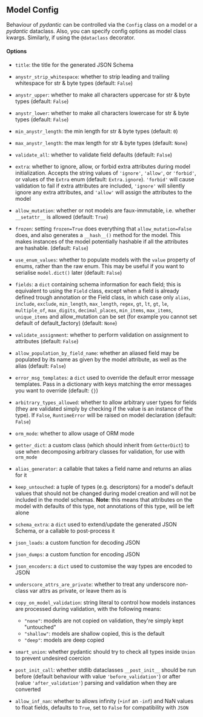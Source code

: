 ## Model Config

Behaviour of _pydantic_ can be controlled via the `Config` class on a model or a _pydantic_ dataclass. Also, you can specify config options as model class kwargs. Similarly, if using the `@dataclass` decorator.


#### Options

* `title`: the title for the generated JSON Schema

* `anystr_strip_whitespace`: whether to strip leading and trailing whitespace for str & byte types (default: `False`)

* `anystr_upper`: whether to make all characters uppercase for str & byte types (default: `False`)

* `anystr_lower`: whether to make all characters lowercase for str & byte types (default: `False`)

* `min_anystr_length`: the min length for str & byte types (default: `0`)

* `max_anystr_length`: the max length for str & byte types (default: `None`)

* `validate_all`: whether to validate field defaults (default: `False`)

* `extra`: whether to ignore, allow, or forbid extra attributes during model initialization. Accepts the string values of `'ignore'`, `'allow'`, or `'forbid'`, or values of the `Extra` enum (default: `Extra.ignore`). `'forbid'` will cause validation to fail if extra attributes are included, `'ignore'` will silently ignore any extra attributes, and `'allow'` will assign the attributes to the model

* `allow_mutation`: whether or not models are faux-immutable, i.e. whether `__setattr__` is allowed (default: `True`)

* `frozen`: setting `frozen=True` does everything that `allow_mutation=False` does, and also generates a `__hash__()` method for the model. This makes instances of the model potentially hashable if all the attributes are hashable. (default: `False`)

* `use_enum_values`: whether to populate models with the `value` property of enums, rather than the raw enum. This may be useful if you want to serialise `model.dict()` later (default: `False`)

* `fields`: a `dict` containing schema information for each field; this is equivalent to using the `Field` class, except when a field is already defined trough annotation or the Field class, in which case only `alias`, `include`, `exclude`, `min_length`, `max_length`, `regex`, `gt`, `lt`, `gt`, `le`, `multiple_of`, `max_digits`, `decimal_places`, `min_items`, `max_items`, `unique_items` and allow_mutation can be set (for example you cannot set default of default_factory) (default: `None`)

* `validate_assignment`: whether to perform validation on assignment to attributes (default: `False`)

* `allow_population_by_field_name`: whether an aliased field may be populated by its name as given by the model attribute, as well as the alias (default: `False`)

* `error_msg_templates`: a `dict` used to override the default error message templates. Pass in a dictionary with keys matching the error messages you want to override (default: `{}`)

* `arbitrary_types_allowed`: whether to allow arbitrary user types for fields (they are validated simply by checking if the value is an instance of the type). If `False`, `RuntimeError` will be raised on model declaration (default: `False`)

* `orm_mode`: whether to allow usage of ORM mode

* `getter_dict`: a custom class (which should inherit from `GetterDict`) to use when decomposing arbitrary classes for validation, for use with `orm_mode`

* `alias_generator`: a callable that takes a field name and returns an alias for it

* `keep_untouched`: a tuple of types (e.g. descriptors) for a model's default values that should not be changed during model creation and will not be included in the model schemas. __Note__: this means that attributes on the model with defaults of this type, not annotations of this type, will be left alone

* `schema_extra`: a `dict` used to extend/update the generated JSON Schema, or a callable to post-process it

* `json_loads`: a custom function for decoding JSON

* `json_dumps`: a custom function for encoding JSON

* `json_encoders`: a `dict` used to customise the way types are encoded to JSON

* `underscore_attrs_are_private`: whether to treat any underscore non-class var attrs as private, or leave them as is

* `copy_on_model_validation`: string literal to control how models instances are processed during validation, with the following means:

    * `"none"`: models are not copied on validation, they're simply kept "untouched"
    * `"shallow"`: models are shallow copied, this is the default
    * `"deep"`: models are deep copied

* `smart_union`: whether pydantic should try to check all types inside `Union` to prevent undesired coercion

* `post_init_call`: whether stdlib dataclasses `__post_init__` should be run before (default behaviour with value `'before_validation'`) or after (value `'after_validation'`) parsing and validation when they are converted

* `allow_inf_nan`: whether to allows infinity (`+inf` an `-inf`) and NaN values to float fields, defaults to `True`, set to `False` for compatibility with `JSON`
